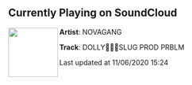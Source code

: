 ## Currently Playing on SoundCloud

[<img align="left" width="100" src="https://i1.sndcdn.com/artworks-8xy5WIjDPuGZUHfR-7pM8Dg-t50x50.jpg">](https://soundcloud.com/novaganghellsing/slug)

**Artist**: NOVAGANG 

**Track**: DOLLY🐌🐌🐌SLUG PROD PRBLM

Last updated at 11/06/2020 15:24
